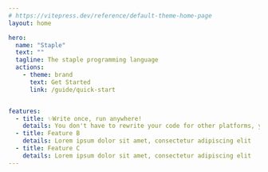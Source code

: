 ```yaml
---
# https://vitepress.dev/reference/default-theme-home-page
layout: home

hero:
  name: "Staple"
  text: ""
  tagline: The staple programming language
  actions:
    - theme: brand
      text: Get Started
      link: /guide/quick-start


features:
  - title: ✨Write once, run anywhere!
    details: You don't have to rewrite your code for other platforms, your staple code works anywhere where staple is supported
  - title: Feature B
    details: Lorem ipsum dolor sit amet, consectetur adipiscing elit
  - title: Feature C
    details: Lorem ipsum dolor sit amet, consectetur adipiscing elit
---
```


